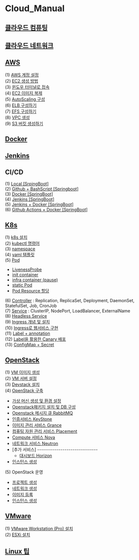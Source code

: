 # Cloud_Manual

## [클라우드 컴퓨팅](./Data/Document/%ED%81%B4%EB%9D%BC%EC%9A%B0%EB%93%9C%20%EC%BB%B4%ED%93%A8%ED%8C%85.md)<br>

## [클라우드 네트워크](./Data/Document/%ED%81%B4%EB%9D%BC%EC%9A%B0%EB%93%9C%20%EB%84%A4%ED%8A%B8%EC%9B%8C%ED%81%AC.md)

## [AWS](./Data/Document/AWS.md)

(1) [AWS 계정 설정](./Data/Document/AWSaccount.md)<br>
(2) [EC2 생성 방법](./Data/Document/EC2.md)<br>
(3) [윈도우 터미널로 접속](./Data/Document/%ED%84%B0%EB%AF%B8%EB%84%90.md)<br>
(4) [EC2 이미지 복제](./Data/Document/EC2_Img.md)<br>
(5) [AutoScaling 구성](./Data/Document/AutoScaling.md)<br>
(6) [ELB 구성하기](./Data/Document/ELB.md)<br>
(7) [EFS 구성하기](./Data/Document/EFS.md)<br>
(8) [VPC 생성](./Data/Document/VPC.md)<br>
(9) [S3 버킷 생성하기](./Data/Document/S3-Bucket.md)<br>

## [Docker](./Data/Document/Docker.md)

## [Jenkins](./Data/Document/Jenkins.md)

## CI/CD

(1) [Local \[SrpingBoot\]](<Data/Document/Local [SpringBoot].md>)\
(2) [Github + BashScript \[Springboot\]](<Data/Document/Github [SpringBoot].md>)\
(3) [Docker \[SpringBoot\]](<Data/Document/Docker [Springboot].md>)\
(4) [Jenkins \[SpringBoot\]](<Data/Document/Jenkins [SpringBooot].md>)\
(5) [Jenkins + Docker \[SpringBoot\]](<Data/Document/Jenkins+Docker [SpringBoot].md>)\
(6) [Github Actions + Docker \[SpringBoot\]](<Data/Document/GithubActions+Docker [SpringBoot].md>)

## [K8s](Data/Document/k8s.md)

(1) [k8s 설치](Data/Document/k8s_설치.md)<br>
(2) [kubectl 명령어](Data/Document/kubectl명령어.md)<br>
(3) [namespace](Data/Document/k8s_namespace.md)<br>
(4) [yaml 템플릿](Data/Document/k8s_yaml.md)<br>
(5) [Pod](Data/Document/k8s_Pod.md)

- [LivenessProbe](Data/Document/k8s_livenessProbe.md)
- [init container](<Data/Document/k8s_init container.md>)
- [infra container (pause)](<Data/Document/k8s_infra container.md>)
- [static Pod](Data/Document/k8s_staticPod.md)
- [Pod Resource 할당](Data/Document/k8s_PodResource.md)

(6) [Controller](Data/Document/k8s_controller.md) : Replication, ReplicaSet, Deployment, DaemonSet, StatefulSet, Job, CronJob<br>
(7) [Service](./Data/Document/k8s_service.md) : ClusterIP, NodePort, LoadBalancer, ExternalName<br>
(8) [Headless Service](./Data/Document/k8s_headlessService.md)<br>
(9) [Ingress 개념 및 설치](./Data/Document/k8s_ingress.md)<br>
(10) [Ingress로 웹서비스 구현](./Data/Document/k8s_ingress_WebServer.md)<br>
(11) [Label + annotation](./Data/Document/k8s_label%2Bannotation.md)<br>
(12) [Label을 활용한 Canary 배포](./Data/Document/k8s_%5Blabel%5Dcanary.md)<br>
(13) [ConfigMap + Secret](./Data/Document/k8s_configmap%20%2B%20secret.md)

## [OpenStack](Data/Document/OpenStack.md)

(1) [VM 이미지 생성](Data/Document/VM.md)\
(2) [VM 서버 설정](Data/Document/openstack-vmset.md)\
(3) [Devstack 설치](Data/Document/Devstack.md)\
(4) [OpenStack 구축](Data/Document/OpenStack구축.md)

- [가상 머신 생성 및 환경 설정](<Data/Document/가상 머신 생성 및 환경 설정.md>)
- [Openstack패키지 설치 및 DB 구성](<Data/Document/Openstack패키지 설치 및 DB 구성.md>)
- [Openstack 메시지 큐 RabbitMQ](<Data/Document/Openstack 메시지 큐 RabbitMQ 설치.md>)
- [인증서비스 KeyStone](Data/Document/Openstack_keystone.md)
- [이미지 관리 서비스 Grance](Data/Document/openstack_glance.md)
- [컴퓨팅 자원 관리 서비스 Placement](Data/Document/openstack_placement.md)
- [Compute 서비스 Nova](Data/Document/openstack_nova.md)
- [네트워크 서비스 Neutron](Data/Document/openstack_neutron.md)
- [추가 서비스] -------------------------------
  - [대시보드 Horizon](Data/Document/openstack_horizon.md)
- [인스턴스 생성](Data/Document/openstack_instance.md)

(5) OpenStack 운영

- [프로젝트 생성](Data/Document/openstack_oper_project.md)
- [네트워크 생성](Data/Document/openstack_oper_network.md)
- [이미지 등록](Data/Document/openstack_oper_image.md)
- [인스턴스 생성](Data/Document/openstack_oper_instance.md)

## [VMware](Data/Document/VMware.md)

(1) [VMware Workstation (Pro) 설치](Data/Document/VMware%20Workstation.md)<br>
(2) [ESXi 설치](Data/Document/ESXi%20설치.md)<br>

## [Linux 팁](Data/Document/Linux.md)
